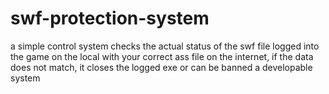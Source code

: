 # swf-protection-system
a simple control system checks the actual status of the swf file logged into the game on the local with your correct ass file on the internet, if the data does not match, it closes the logged exe or can be banned a developable system
